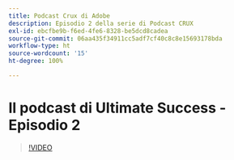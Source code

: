 ```yaml
---
title: Podcast Crux di Adobe
description: Episodio 2 della serie di Podcast CRUX
exl-id: ebcfbe9b-f6ed-4fe6-8328-be5dcd8cadea
source-git-commit: 06aa435f34911cc5adf7cf40c8c8e15693178bda
workflow-type: ht
source-wordcount: '15'
ht-degree: 100%

---
```


# Il podcast di Ultimate Success - Episodio 2

>[!VIDEO](https://video.tv.adobe.com/v/3428674?quality=12learn=on)
